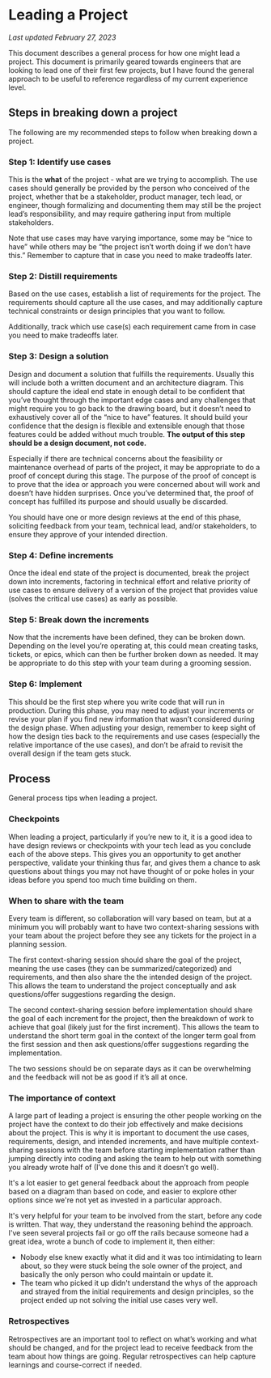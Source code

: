 # Leading a Project
_Last updated February 27, 2023_

This document describes a general process for how one might lead a project. This document is primarily geared towards engineers that are looking to lead one of their first few projects, but I have found the general approach to be useful to reference regardless of my current experience level.

## Steps in breaking down a project
The following are my recommended steps to follow when breaking down a project.

### Step 1: Identify use cases
This is the **what** of the project - what are we trying to accomplish. The use cases should generally be provided by the person who conceived of the project, whether that be a stakeholder, product manager, tech lead, or engineer, though formalizing and documenting them may still be the project lead’s responsibility, and may require gathering input from multiple stakeholders.

Note that use cases may have varying importance, some may be “nice to have” while others may be “the project isn’t worth doing if we don’t have this.” Remember to capture that in case you need to make tradeoffs later.

### Step 2: Distill requirements
Based on the use cases, establish a list of requirements for the project. The requirements should capture all the use cases, and may additionally capture technical constraints or design principles that you want to follow.

Additionally, track which use case(s) each requirement came from in case you need to make tradeoffs later.

### Step 3: Design a solution
Design and document a solution that fulfills the requirements. Usually this will include both a written document and an architecture diagram. This should capture the ideal end state in enough detail to be confident that you’ve thought through the important edge cases and any challenges that might require you to go back to the drawing board, but it doesn’t need to exhaustively cover all of the “nice to have” features. It should build your confidence that the design is flexible and extensible enough that those features could be added without much trouble. **The output of this step should be a design document, not code.**

Especially if there are technical concerns about the feasibility or maintenance overhead of parts of the project, it may be appropriate to do a proof of concept during this stage. The purpose of the proof of concept is to prove that the idea or approach you were concerned about will work and doesn’t have hidden surprises. Once you’ve determined that, the proof of concept has fulfilled its purpose and should usually be discarded.

You should have one or more design reviews at the end of this phase, soliciting feedback from your team, technical lead, and/or stakeholders, to ensure they approve of your intended direction.

### Step 4: Define increments
Once the ideal end state of the project is documented, break the project down into increments, factoring in technical effort and relative priority of use cases to ensure delivery of a version of the project that provides value (solves the critical use cases) as early as possible.

### Step 5: Break down the increments
Now that the increments have been defined, they can be broken down. Depending on the level you’re operating at, this could mean creating tasks, tickets, or epics, which can then be further broken down as needed. It may be appropriate to do this step with your team during a grooming session.

### Step 6: Implement
This should be the first step where you write code that will run in production. During this phase, you may need to adjust your increments or revise your plan if you find new information that wasn’t considered during the design phase. When adjusting your design, remember to keep sight of how the design ties back to the requirements and use cases (especially the relative importance of the use cases), and don’t be afraid to revisit the overall design if the team gets stuck.

## Process
General process tips when leading a project.

### Checkpoints
When leading a project, particularly if you’re new to it, it is a good idea to have design reviews or checkpoints with your tech lead as you conclude each of the above steps. This gives you an opportunity to get another perspective, validate your thinking thus far, and gives them a chance to ask questions about things you may not have thought of or poke holes in your ideas before you spend too much time building on them.

### When to share with the team
Every team is different, so collaboration will vary based on team, but at a minimum you will probably want to have two context-sharing sessions with your team about the project before they see any tickets for the project in a planning session.

The first context-sharing session should share the goal of the project, meaning the use cases (they can be summarized/categorized) and requirements, and then also share the the intended design of the project. This allows the team to understand the project conceptually and ask questions/offer suggestions regarding the design.

The second context-sharing session before implementation should share the goal of each increment for the project, then the breakdown of work to achieve that goal (likely just for the first increment). This allows the team to understand the short term goal in the context of the longer term goal from the first session and then ask questions/offer suggestions regarding the implementation.

The two sessions should be on separate days as it can be overwhelming and the feedback will not be as good if it’s all at once.

### The importance of context
A large part of leading a project is ensuring the other people working on the project have the context to do their job effectively and make decisions about the project. This is why it is important to document the use cases, requirements, design, and intended increments, and have multiple context-sharing sessions with the team before starting implementation rather than jumping directly into coding and asking the team to help out with something you already wrote half of (I’ve done this and it doesn’t go well).

It's a lot easier to get general feedback about the approach from people based on a diagram than based on code, and easier to explore other options since we're not yet as invested in a particular approach.

It's very helpful for your team to be involved from the start, before any code is written. That way, they understand the reasoning behind the approach. I've seen several projects fail or go off the rails because someone had a great idea, wrote a bunch of code to implement it, then either:
* Nobody else knew exactly what it did and it was too intimidating to learn about, so they were stuck being the sole owner of the project, and basically the only person who could maintain or update it.
* The team who picked it up didn't understand the whys of the approach and strayed from the initial requirements and design principles, so the project ended up not solving the initial use cases very well.

### Retrospectives
Retrospectives are an important tool to reflect on what’s working and what should be changed, and for the project lead to receive feedback from the team about how things are going. Regular retrospectives can help capture learnings and course-correct if needed.